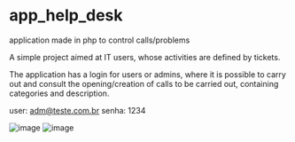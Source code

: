 # app_help_desk
application made in php to control calls/problems

A simple project aimed at IT users, whose activities are defined by tickets.

The application has a login for users or admins, where it is possible to carry out and consult the opening/creation of calls to be carried out, containing categories and description.

user: adm@teste.com.br
senha: 1234

![image](https://github.com/leojkonko/app_help_desk/assets/104575268/afeeb42f-776b-4c8c-8dc9-13fdeb0204a5)
![image](https://github.com/leojkonko/app_help_desk/assets/104575268/ed43a10c-2e35-404c-95ca-4638462938c9)
